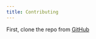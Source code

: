 ```yaml
---
title: Contributing
---
```


First, clone the repo from [GitHub](https://github.com/tfcp68/yantrix)
